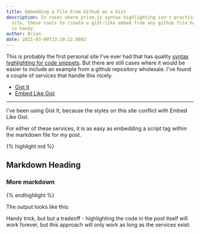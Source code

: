 ```yaml
---
title: Embedding a File From Github as a Gist
description: In cases where prism.js syntax highlighting isn't practical on my
  site, these tools to create a gist-like embed from any github file have come
  in handy.
author: Brian
date: 2021-03-09T23:19:12.888Z
---
```

This is probably the first personal site I've ever had that has quality [syntax highlighting for code snippets](https://www.11ty.dev/docs/plugins/syntaxhighlight/). But there are still cases where it would be easier to include an example from a github repository wholesale. I've found a couple of services that handle this nicely.

* [Gist It](https://gist-it.appspot.com/)
* [Embed Like Gist](https://emgithub.com/)

---

I've been using Gist It, because the styles on this site conflict with Embed Like Gist.

For either of these services, it is as easy as embedding a script tag within the markdown file for my post.

{% highlight md %}
## Markdown Heading
<script src="https://gist-it.appspot.com/github/robertkrimen/gist-it-example/blob/master/example.js"></script>
### More markdown
{% endhighlight %}

The output looks like this:

<script src="https://gist-it.appspot.com/github/robertkrimen/gist-it-example/blob/master/example.js"></script>

Handy trick, but but a tradeoff - highlighting the code in the post itself will work forever, but this approach will only work as long as the services exist.